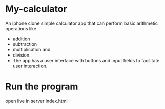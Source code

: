 # My-calculator

 An iphone clone simple calculator app that can perform basic arithmetic operations like
 - addition 
 - subtraction
 - multiplication and 
 - division. 
 - The app has a user interface with buttons and input fields to facilitate user interaction.

#  Run the program 
open live in server index.html 

